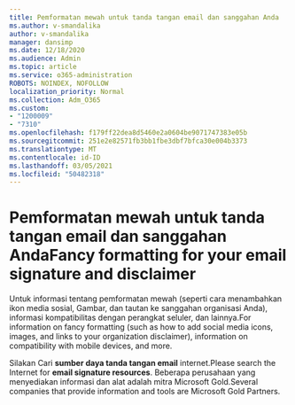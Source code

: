 ```yaml
---
title: Pemformatan mewah untuk tanda tangan email dan sanggahan Anda
ms.author: v-smandalika
author: v-smandalika
manager: dansimp
ms.date: 12/18/2020
ms.audience: Admin
ms.topic: article
ms.service: o365-administration
ROBOTS: NOINDEX, NOFOLLOW
localization_priority: Normal
ms.collection: Adm_O365
ms.custom:
- "1200009"
- "7310"
ms.openlocfilehash: f179ff22dea8d5460e2a0604be9071747383e05b
ms.sourcegitcommit: 251e2e82571fb3bb1fbe3dbf7bfca30e004b3373
ms.translationtype: MT
ms.contentlocale: id-ID
ms.lasthandoff: 03/05/2021
ms.locfileid: "50482318"
---
```

# <a name="fancy-formatting-for-your-email-signature-and-disclaimer"></a><span data-ttu-id="a9fa6-102">Pemformatan mewah untuk tanda tangan email dan sanggahan Anda</span><span class="sxs-lookup"><span data-stu-id="a9fa6-102">Fancy formatting for your email signature and disclaimer</span></span>
<span data-ttu-id="a9fa6-103">Untuk informasi tentang pemformatan mewah (seperti cara menambahkan ikon media sosial, Gambar, dan tautan ke sanggahan organisasi Anda), informasi kompatibilitas dengan perangkat seluler, dan lainnya.</span><span class="sxs-lookup"><span data-stu-id="a9fa6-103">For information on fancy formatting (such as how to add social media icons, images, and links to your organization disclaimer), information on compatibility with mobile devices, and more.</span></span>

<span data-ttu-id="a9fa6-104">Silakan Cari **sumber daya tanda tangan email** internet.</span><span class="sxs-lookup"><span data-stu-id="a9fa6-104">Please search the Internet for **email signature resources**.</span></span> <span data-ttu-id="a9fa6-105">Beberapa perusahaan yang menyediakan informasi dan alat adalah mitra Microsoft Gold.</span><span class="sxs-lookup"><span data-stu-id="a9fa6-105">Several companies that provide information and tools are Microsoft Gold Partners.</span></span>
